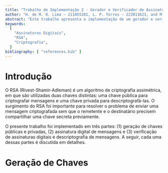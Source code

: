 ```yaml
---
title: "Trabalho de Implementação 2 - Gerador e Verificador de Assinaturas Digitais RSA"
author: "H. de M. O. Lima – 211055281, L. P. Torres – 222011623, and M. N. Miyata – 180126890"
abstract: "Este trabalho apresenta a implementação de um gerador e verificador de assinaturas digitais utilizando o algoritmo RSA. O objetivo é garantir a autenticidade e integridade das mensagens trocadas entre as partes envolvidas. A implementação inclui a geração de chaves públicas e privadas, a assinatura digital de mensagens e a verificação dessas assinaturas. O trabalho também discute os desafios enfrentados durante o desenvolvimento e as soluções adotadas para superá-los."
keywords:
  [
    "Assinaturas Digitais",
    "RSA",
    "Criptografia",
  ]
bibliography: [ "references.bib" ]
---
```


# Introdução

O RSA (Rivest-Shamir-Adleman) é um algoritmo de criptografia assimétrica, em que são utilizadas duas chaves distintas:
uma chave pública para criptografar mensagens e uma chave privada para descriptografá-las. O surgimento do RSA foi
importante para resolver o problema de enviar uma mensagem criptografada sem que o remetente e o destinatário precisem
compartilhar uma chave secreta previamente.

O presente trabalho foi implementado em três partes: (1) geração de chaves públicas e privadas, (2) assinatura digital
de
mensagens e (3) verificação de assinaturas digitais e descriptografia de mensagens. A seguir, cada uma dessas partes é
discutida em detalhes.

# Geração de Chaves